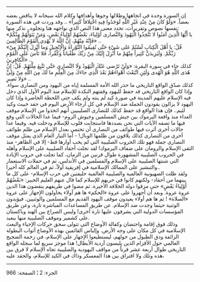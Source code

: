 ------------------------------------------------------------------------

إن السورة وحدة في اتجاهها وظلالها وجوها وأهدافها وكلام الله سبحانه لا
يناقض بعضه بعضاً. «وَلَوْ كانَ مِنْ عِنْدِ غَيْرِ اللَّهِ لَوَجَدُوا فِيهِ اخْتِلافاً كَثِيراً» ..
وقد وردت في هذه السورة نفسها نصوص وتقريرات، تحدد معنى هذا النص الذي
نواجهه هنا وتجلوه.. نذكر منها:  
«يا أَيُّهَا الَّذِينَ آمَنُوا لا تَتَّخِذُوا الْيَهُودَ وَالنَّصارى أَوْلِياءَ، بَعْضُهُمْ أَوْلِياءُ بَعْضٍ،
وَمَنْ يَتَوَلَّهُمْ مِنْكُمْ فَإِنَّهُ مِنْهُمْ، إِنَّ اللَّهَ لا يَهْدِي الْقَوْمَ الظَّالِمِينَ» ..  
«قُلْ: يا أَهْلَ الْكِتابِ لَسْتُمْ عَلى شَيْءٍ حَتَّى تُقِيمُوا التَّوْراةَ وَالْإِنْجِيلَ وَما أُنْزِلَ
إِلَيْكُمْ مِنْ رَبِّكُمْ. وَلَيَزِيدَنَّ كَثِيراً مِنْهُمْ ما أُنْزِلَ إِلَيْكَ مِنْ رَبِّكَ طُغْياناً وَكُفْراً، فَلا
تَأْسَ عَلَى الْقَوْمِ الْكافِرِينَ» ..  
كذلك جاء في سورة البقرة: «وَلَنْ تَرْضى عَنْكَ الْيَهُودُ وَلَا النَّصارى حَتَّى تَتَّبِعَ
مِلَّتَهُمْ. قُلْ: إِنَّ هُدَى اللَّهِ هُوَ الْهُدى وَلَئِنِ اتَّبَعْتَ أَهْواءَهُمْ بَعْدَ الَّذِي جاءَكَ مِنَ
الْعِلْمِ ما لَكَ مِنَ اللَّهِ مِنْ وَلِيٍّ وَلا نَصِيرٍ» ..  
كذلك صدّق الواقع التاريخي ما حذر الله الأمة المسلمة إياه من اليهود ومن
النصارى سواء. وإذا كان الواقع التاريخي قد حفظ لليهود وقفتهم النكدة
للإسلام منذ اليوم الأول الذي دخل فيه الإسلام عليهم المدينة في صورة كيد
لم ينته ولم يكف حتى اللحظة الحاضرة وإذا كان اليهود لا يزالون يقودون
الحملة ضد الإسلام في كل أرجاء الأرض اليوم في حقد خبيث وكيد لئيم.. فإن
هذا الواقع قد حفظ كذلك للنصارى الصليبيين أنهم اتخذوا من الإسلام موقف
العداء منذ واقعة اليرموك بين جيش المسلمين وجيوش الروم- فيما عدا الحالات
التي وقع فيها ما تصفه الآيات التي نحن بصددها فاستجابت قلوب للإسلام ودخلت
فيه. وفيما عدا حالات أخرى آثرت فيها طوائف من النصارى أن تحتمي بعدل
الإسلام من ظلم طوائف أخرى من النصارى كذلك يلاقون من ظلمها الوبال! - أما
التيار العام الذي يمثل موقف النصارى جملة فهو تلك الحروب الصليبية التي لم
يخب أوارها قط- إلا في الظاهر- منذ التقى الإسلام والرومان على ضفاف
اليرموك! لقد تجلت أحقاد الصليبية على الإسلام وأهله في الحروب الصليبية
المشهورة طوال قرنين من الزمان، كما تجلت في حروب الإبادة التي شنتها
الصليبية على الإسلام والمسلمين في الأندلس، ثم في حملات الاستعمار
والتبشير على الممالك الإسلامية في إفريقية أولاً، ثم في العالم كله
أخيرا..  
ولقد ظلت الصهيونية العالمية والصليبية العالمية حليفتين في حرب الإسلام-
على كل ما بينهما من أحقاد- ولكنهم كانوا في حربهم للإسلام كما قال عنهم
العليم الخبير: «بَعْضُهُمْ أَوْلِياءُ بَعْضٍ» حتى مزقوا دولة الخلافة الأخيرة. ثم
مضوا في طريقهم ينقضون هذا الدين عروة عروة. وبعد أن أجهزوا على عروة
«الحكم» ها هم أولاء يحاولون الإجهاز على عروة «الصلاة» ! ثم ها هم أولاء
يعيدون موقف اليهود القديم مع المسلمين والوثنيين. فيؤيدون الوثنية حيثما
وجدت ضد الإسلام. عن طريق المساعدات المباشرة تارة، وعن طريق المؤسسات
الدولية التي يشرفون عليها تارة أخرى! وليس الصراع بين الهند وباكستان على
كشمير وموقف الصليبية منها ببعيد.  
وذلك فوق إقامة واحتضان وكفالة الأوضاع التي تتولى سحق حركات الإحياء
والبعث الإسلامية في كل مكان على وجه الأرض. وإلباس القائمين بهذه الأوضاع
أثواب البطولة الزائفة ودق الطبول من حولهم، ليستطيعوا الإجهاز على
الإسلام، في زخمة الضجيج العالمي حول الأقزام الذين يلبسون أردية الأبطال!
هذا موجز سريع لما سجله الواقع التاريخي طوال أربعة عشر قرناً من مواقف
اليهودية والصليبية تجاه الإسلام لا فرق بين هذه وتلك ولا افتراق بين هذا
المعسكر وذاك في الكيد للإسلام، والحقد عليه،

------------------------------------------------------------------------

الجزء: 2 ¦ الصفحة: 966
